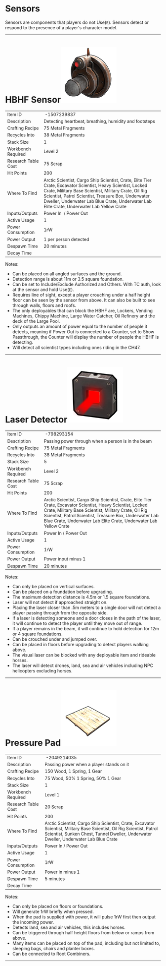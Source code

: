 
# Sensors
Sensors are components that players do not Use(`E`). Sensors detect or respond to the presence of a player's character model. 

---

# HBHF Sensor![](images/image6.png)

| | |  
|-|---|  
Item ID             |  -1507239837
Description         | Detecting heartbeat, breathing, humidity and footsteps
Crafting Recipe     | 75 Metal Fragments
Recycles Into       | 38 Metal Fragments
Stack Size          | 1
Workbench Required  | Level 2
Research Table Cost | 75 Scrap
Hit Points          | 200
Where To Find       | Arctic Scientist, Cargo Ship Scientist, Crate, Elite Tier Crate, Excavator Scientist, Heavy Scientist, Locked Crate, Military Base Scientist, Military Crate, Oil Rig Scientist, Patrol Scientist, Treasure Box, Underwater Dweller, Underwater Lab Blue Crate, Underwater Lab Elite Crate, Underwater Lab Yellow Crate
Inputs/Outputs      | Power In  / Power Out
Active Usage        | 1
Power Consumption   | 1rW
Power Output        | 1 per person detected
Despawn Time        | 20 minutes
Decay Time          |

Notes:

- Can be placed on all angled surfaces and the ground.
- Detection range is about 11m or 3.5 square foundation.
- Can be set to Include/Exclude Authorized and Others. With TC auth, look at the sensor and hold Use(`E`).
- Requires line of sight, except a player crouching under a half height floor can be seen by the sensor from above. It can also be built to see through walls, floors and roofs. 
- The only deployables that can block the HBHF are, Lockers, Vending Machines, Chippy Machine, Large Water Catcher, Oil Refinery and the deck of the Large Pool.
- Only outputs an amount of power equal to the number of people it detects, meaning if Power Out is connected to a Counter, set to Show Passthrough, the Counter will display the number of people the HBHF is detecting.
- Will detect all scientist types including ones riding in the CH47.


---

# Laser Detector![](images/image19.png)

| | |  
|-|---|  
Item ID             |  -798293154
Description         | Passing power through when a person is in the beam
Crafting Recipe     | 75 Metal Fragments
Recycles Into       | 38 Metal Fragments
Stack Size          | 5
Workbench Required  | Level 2
Research Table Cost | 75 Scrap
Hit Points          | 200
Where To Find       | Arctic Scientist, Cargo Ship Scientist, Crate, Elite Tier Crate, Excavator Scientist, Heavy Scientist, Locked Crate, Military Base Scientist, Military Crate, Oil Rig Scientist, Patrol Scientist, Treasure Box, Underwater Lab Blue Crate, Underwater Lab Elite Crate, Underwater Lab Yellow Crate
Inputs/Outputs      | Power In / Power Out
Active Usage        | 1
Power Consumption   | 1rW
Power Output        | Power input minus 1
Despawn Time        | 20 minutes

Notes:

- Can only be placed on vertical surfaces.
- Can be placed on a foundation before upgrading.
- The maximum detection distance is 4.5m or 1.5 square foundations.
- Laser will not detect if approached straight on.
- Placing the laser closer than .5m meters to a single door will not detect a player passing through from the opposite side.
- If a laser is detecting someone and a door closes in the path of the laser, it will continue to detect the player until they move out of range.
- If a player remains in the beam, it will continue to hold detection for 12m or 4 square foundations.
- Can be crouched under and jumped over.
- Can be placed in floors before upgrading to detect players walking above.
- The visual laser can be blocked with any deployable item and rideable horses.
- The laser will detect drones, land, sea and air vehicles including NPC helicopters excluding horses.


---

# Pressure Pad![](images/image129.png)

| | |  
|-|---|  
Item ID             |  -2049214035
Description         | Passing power when a player stands on it
Crafting Recipe     | 150 Wood, 1 Spring, 1 Gear
Recycles Into       | 75 Wood, 50% 1 Spring, 50% 1 Gear
Stack Size          | 1
Workbench Required  | Level 1
Research Table Cost | 20 Scrap
Hit Points          | 200
Where To Find       | Arctic Scientist, Cargo Ship Scientist, Crate, Excavator Scientist, Military Base Scientist, Oil Rig Scientist, Patrol Scientist, Sunken Chest, Tunnel Dweller, Underwater Dweller, Underwater Lab Blue Crate
Inputs/Outputs      | Power In / Power Out
Active Usage        | 1
Power Consumption   | 1rW
Power Output        | Power in minus 1
Despawn Time        | 5 minutes
Decay Time          |

Notes:

- Can only be placed on floors or foundations.
- Will generate 1rW briefly when pressed.
- When the pad is supplied with power, it will pulse 1rW first then
  output the incoming power.
- Detects land, sea and air vehicles, this includes horses.
- Can be triggered through half height floors from below or ramps from
  above.
- Many items can be placed on top of the pad, including but not limited to, sleeping bags, chairs and planter boxes.
- Can be connected to Root Combiners.

---


